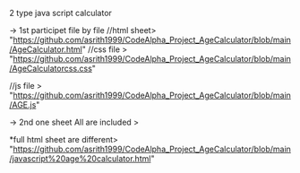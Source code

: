 2 type java script calculator 

-> 1st participet file by file 
//html sheet> "https://github.com/asrith1999/CodeAlpha_Project_AgeCalculator/blob/main/AgeCalculator.html"
//css file > "https://github.com/asrith1999/CodeAlpha_Project_AgeCalculator/blob/main/AgeCalculatorcss.css"   

//js file > "https://github.com/asrith1999/CodeAlpha_Project_AgeCalculator/blob/main/AGE.js"

-> 2nd one sheet All are included > 

   *full html sheet are different>  "https://github.com/asrith1999/CodeAlpha_Project_AgeCalculator/blob/main/javascript%20age%20calculator.html"
